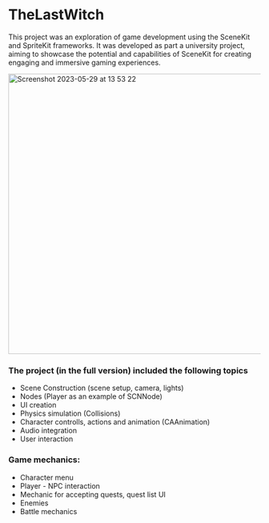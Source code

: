 # TheLastWitch

This project was an exploration of game development using the SceneKit and SpriteKit frameworks. It was developed as part a university project, aiming to showcase the potential and capabilities of SceneKit for creating engaging and immersive gaming experiences.

<img width="560" alt="Screenshot 2023-05-29 at 13 53 22" src="https://github.com/SashayaRoss/TheLastWitch/assets/25226556/f6fa9d6a-0fbc-4770-8e8d-2680e35c3428">


### The project (in the full version) included the following topics
- Scene Construction (scene setup, camera, lights)
- Nodes (Player as an example of SCNNode)
- UI creation
- Physics simulation (Collisions)
- Character controlls, actions and animation (CAAnimation)
- Audio integration
- User interaction

### Game mechanics:
- Character menu
- Player - NPC interaction
- Mechanic for accepting quests, quest list UI
- Enemies
- Battle mechanics
